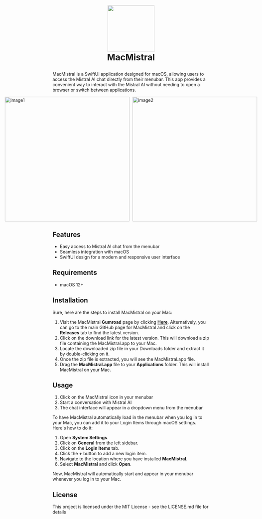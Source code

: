# <p align="center"> <img src="https://github.com/peterdsp/MacMistral/assets/45949870/263217c7-9683-4cd9-972e-9b742abcdc82" width="150" height="150" /> <br> MacMistral </p>

MacMistral is a SwiftUI application designed for macOS, allowing users to access the Mistral AI chat directly from their menubar. This app provides a convenient way to interact with the Mistral AI without needing to open a browser or switch between applications.

<div style="display: flex; justify-content: center; align-items: center;">
  <img width=400" alt="image1" src="https://github.com/peterdsp/MacMistral/assets/45949870/f623f9ef-ec89-4bdc-a67f-ac290b8351e5" style="margin-right: 10px;">
  <img width=400" alt="image2" src="https://github.com/peterdsp/MacMistral/assets/45949870/c674af12-fb23-45cf-8dfa-117ca06f0f89">
</div>

## Features

- Easy access to Mistral AI chat from the menubar
- Seamless integration with macOS
- SwiftUI design for a modern and responsive user interface

## Requirements

- macOS 12+

## Installation

Sure, here are the steps to install MacMistral on your Mac:

1. Visit the MacMistral **Gumroad** page by clicking [**Here**](https://peterdsp.gumroad.com/l/macmistral). Alternatively, you can go to the main GitHub page for MacMistral and click on the **Releases** tab to find the latest version.
2. Click on the download link for the latest version. This will download a zip file containing the MacMistral.app to your Mac.
3. Locate the downloaded zip file in your Downloads folder and extract it by double-clicking on it.
4. Once the zip file is extracted, you will see the MacMistral.app file.
5. Drag the **MacMistral.app** file to your **Applications** folder. This will install MacMistral on your Mac.

## Usage

1. Click on the MacMistral icon in your menubar
2. Start a conversation with Mistral AI
3. The chat interface will appear in a dropdown menu from the menubar

To have MacMistral automatically load in the menubar when you log in to your Mac, you can add it to your Login Items through macOS settings. Here's how to do it:

1. Open **System Settings**.
2. Click on **General** from the left sidebar.
3. Click on the **Login Items** tab.
4. Click the **+** button to add a new login item.
5. Navigate to the location where you have installed **MacMistral**.
6. Select **MacMistral** and click **Open**.

Now, MacMistral will automatically start and appear in your menubar whenever you log in to your Mac.

## License

This project is licensed under the MIT License - see the LICENSE.md file for details
